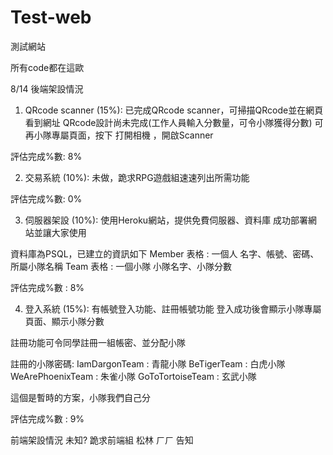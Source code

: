 # Test-web
測試網站

所有code都在這歐

8/14
後端架設情況

1. QRcode scanner (15%):
已完成QRcode scanner，可掃描QRcode並在網頁看到網址
QRcode設計尚未完成(工作人員輸入分數量，可令小隊獲得分數)
可再小隊專屬頁面，按下 打開相機 ，開啟Scanner

評估完成%數: 8%

2. 交易系統 (10%):
未做，跪求RPG遊戲組速速列出所需功能

評估完成%數: 0%

3. 伺服器架設 (10%):
使用Heroku網站，提供免費伺服器、資料庫
成功部署網站並讓大家使用

資料庫為PSQL，已建立的資訊如下
Member 表格 : 一個人 名字、帳號、密碼、所屬小隊名稱
Team 表格 : 一個小隊 小隊名字、小隊分數

評估完成%數 : 8%

4. 登入系統 (15%):
有帳號登入功能、註冊帳號功能
登入成功後會顯示小隊專屬頁面、顯示小隊分數

註冊功能可令同學註冊一組帳密、並分配小隊

註冊的小隊密碼:
  IamDargonTeam : 青龍小隊
  BeTigerTeam : 白虎小隊
  WeArePhoenixTeam : 朱雀小隊
  GoToTortoiseTeam : 玄武小隊

這個是暫時的方案，小隊我們自己分

評估完成%數 : 9%


前端架設情況
未知? 
跪求前端組 松林 ㄏㄏ 告知
